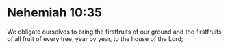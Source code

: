 # Nehemiah 10:35

We obligate ourselves to bring the firstfruits of our ground and the firstfruits of all fruit of every tree, year by year, to the house of the Lord;
